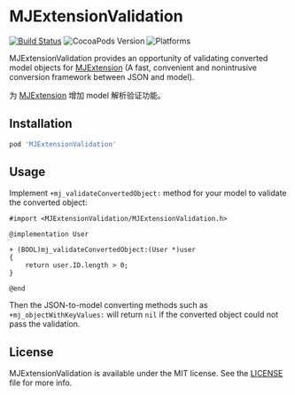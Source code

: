 # MJExtensionValidation

[![Build Status](https://travis-ci.org/ElfSundae/MJExtensionValidation.svg)](https://travis-ci.org/ElfSundae/MJExtensionValidation)
![CocoaPods Version](http://img.shields.io/cocoapods/v/MJExtensionValidation.svg)
![Platforms](https://img.shields.io/cocoapods/p/MJExtensionValidation.svg)

MJExtensionValidation provides an opportunity of validating converted model objects for [MJExtension] (A fast, convenient and nonintrusive conversion framework between JSON and model).

为 [MJExtension] 增加 model 解析验证功能。

## Installation

```ruby
pod 'MJExtensionValidation'
```

## Usage

Implement `+mj_validateConvertedObject:` method for your model to validate the converted object:

```objc
#import <MJExtensionValidation/MJExtensionValidation.h>

@implementation User

+ (BOOL)mj_validateConvertedObject:(User *)user
{
    return user.ID.length > 0;
}

@end
```

Then the JSON-to-model converting methods such as `+mj_objectWithKeyValues:` will return `nil` if the converted object could not pass the validation.

## License

MJExtensionValidation is available under the MIT license. See the [LICENSE](LICENSE) file for more info.

[mjextension]: https://github.com/CoderMJLee/MJExtension
